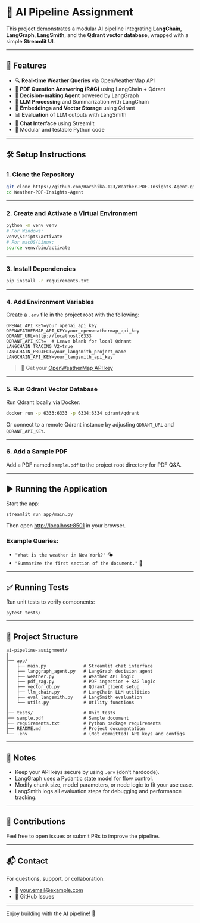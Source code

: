 # 🧠 AI Pipeline Assignment

This project demonstrates a modular AI pipeline integrating **LangChain**, **LangGraph**, **LangSmith**, and the **Qdrant vector database**, wrapped with a simple **Streamlit UI**.

---

## 🚀 Features

- 🔍 **Real-time Weather Queries** via OpenWeatherMap API
- 📄 **PDF Question Answering (RAG)** using LangChain + Qdrant
- 🧭 **Decision-making Agent** powered by LangGraph
- 🧠 **LLM Processing** and Summarization with LangChain
- 💾 **Embeddings and Vector Storage** using Qdrant
- 📊 **Evaluation** of LLM outputs with LangSmith
- 💬 **Chat Interface** using Streamlit
- 🧪 Modular and testable Python code

---

## 🛠️ Setup Instructions

### 1. Clone the Repository

```bash
git clone https://github.com/Harshika-123/Weather-PDF-Insights-Agent.git
cd Weather-PDF-Insights-Agent
```

---

### 2. Create and Activate a Virtual Environment

```bash
python -m venv venv
# For Windows:
venv\Scripts\activate
# For macOS/Linux:
source venv/bin/activate
```

---

### 3. Install Dependencies

```bash
pip install -r requirements.txt
```

---

### 4. Add Environment Variables

Create a `.env` file in the project root with the following:

```
OPENAI_API_KEY=your_openai_api_key
OPENWEATHERMAP_API_KEY=your_openweathermap_api_key
QDRANT_URL=http://localhost:6333
QDRANT_API_KEY=  # Leave blank for local Qdrant
LANGCHAIN_TRACING_V2=true
LANGCHAIN_PROJECT=your_langsmith_project_name
LANGCHAIN_API_KEY=your_langsmith_api_key
```

> 🔑 Get your [OpenWeatherMap API key](https://openweathermap.org/appid)

---

### 5. Run Qdrant Vector Database

Run Qdrant locally via Docker:

```bash
docker run -p 6333:6333 -p 6334:6334 qdrant/qdrant
```

Or connect to a remote Qdrant instance by adjusting `QDRANT_URL` and `QDRANT_API_KEY`.

---

### 6. Add a Sample PDF

Add a PDF named `sample.pdf` to the project root directory for PDF Q&A.

---

## ▶️ Running the Application

Start the app:

```bash
streamlit run app/main.py
```

Then open [http://localhost:8501](http://localhost:8501) in your browser.

### Example Queries:

- `"What is the weather in New York?"` 🌤️
- `"Summarize the first section of the document."` 📄

---

## ✅ Running Tests

Run unit tests to verify components:

```bash
pytest tests/
```

---

## 📁 Project Structure

```
ai-pipeline-assignment/
│
├── app/
│   ├── main.py              # Streamlit chat interface
│   ├── langgraph_agent.py   # LangGraph decision agent
│   ├── weather.py           # Weather API logic
│   ├── pdf_rag.py           # PDF ingestion + RAG logic
│   ├── vector_db.py         # Qdrant client setup
│   ├── llm_chain.py         # LangChain LLM utilities
│   ├── eval_langsmith.py    # LangSmith evaluation
│   └── utils.py             # Utility functions
│
├── tests/                   # Unit tests
├── sample.pdf               # Sample document
├── requirements.txt         # Python package requirements
├── README.md                # Project documentation
└── .env                     # (Not committed) API keys and configs
```

---

## 📝 Notes

- Keep your API keys secure by using `.env` (don’t hardcode).
- LangGraph uses a Pydantic state model for flow control.
- Modify chunk size, model parameters, or node logic to fit your use case.
- LangSmith logs all evaluation steps for debugging and performance tracking.

---

## 🤝 Contributions

Feel free to open issues or submit PRs to improve the pipeline.

---

## 📬 Contact

For questions, support, or collaboration:
- 📧 your.email@example.com
- 🐙 GitHub Issues

---

Enjoy building with the AI pipeline! 🚀
